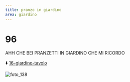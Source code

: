 ```yaml
---
title: pranzo in giardino
area: giardino
---
```

# 96
AHH CHE BEI PRANZETTI IN GIARDINO CHE MI RICORDO

⬇️ [16-giardino-tavolo](16-giardino-tavolo.md)

![foto_138](_assets/preview_color/foto_138.jpg)